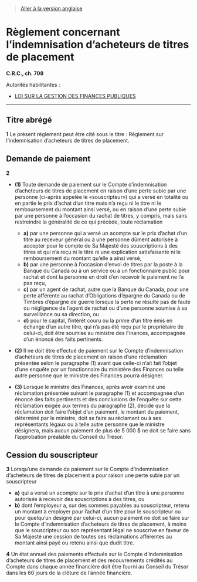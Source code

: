 > [Aller à la version anglaise](/en/Regulations/Consolidated%20Regulations%20of%20Canada/701-800/C.R.C.,%20c.%20708.md)

# Règlement concernant l’indemnisation d’acheteurs de titres de placement

**C.R.C., ch. 708**

Autorités habilitantes : 
- [LOI SUR LA GESTION DES FINANCES PUBLIQUES](/fr/Lois/Lois%20révisées%20du%20Canada/F/F-11.md)

----------



## Titre abrégé


**1** Le présent règlement peut être cité sous le titre : Règlement sur l’indemnisation d’acheteurs de titres de placement.




## Demande de paiement


**2** 

- **(1)** Toute demande de paiement sur le Compte d’indemnisation d’acheteurs de titres de placement en raison d’une perte subie par une personne (ci-après appelée le «souscripteur») qui a versé en totalité ou en partie le prix d’achat d’un titre mais n’a reçu ni le titre ni le remboursement du montant ainsi versé, ou en raison d’une perte subie par une personne à l’occasion du rachat de titres, y compris, mais sans restreindre la généralité de ce qui précède, toute réclamation
	- **a)** par une personne qui a versé un acompte sur le prix d’achat d’un titre au receveur général ou à une personne dûment autorisée à accepter pour le compte de Sa Majesté des souscriptions à des titres et qui n’a reçu ni le titre ni une explication satisfaisante ni le remboursement du montant qu’elle a ainsi versé,
	- **b)** par une personne à l’occasion d’envoi de titres par la poste à la Banque du Canada ou à un service ou à un fonctionnaire public pour rachat et dont la personne en droit d’en recevoir le paiement ne l’a pas reçu,
	- **c)** par un agent de rachat, autre que la Banque du Canada, pour une perte afférente au rachat d’Obligations d’épargne du Canada ou de Timbres d’épargne de guerre lorsque la perte ne résulte pas de faute ou négligence de l’agent de rachat ou d’une personne soumise à sa surveillance ou sa direction, ou
	- **d)** pour le capital, l’intérêt couru ou la prime d’un titre émis en échange d’un autre titre, qui n’a pas été reçu par le propriétaire de celui-ci,
doit être soumise au ministre des Finances, accompagnée d’un énoncé des faits pertinents.

- **(2)** Il ne doit être effectué de paiement sur le Compte d’indemnisation d’acheteurs de titres de placement en raison d’une réclamation présentée selon le paragraphe (1) avant que celle-ci n’ait fait l’objet d’une enquête par un fonctionnaire du ministère des Finances ou telle autre personne que le ministre des Finances pourra désigner.

- **(3)** Lorsque le ministre des Finances, après avoir examiné une réclamation présentée suivant le paragraphe (1) et accompagnée d’un énoncé des faits pertinents et des conclusions de l’enquête sur cette réclamation exigée aux termes du paragraphe (2), décide que la réclamation doit faire l’objet d’un paiement, le montant du paiement, déterminé par le ministre, doit se faire au réclamant ou à ses représentants légaux ou à telle autre personne que le ministre désignera, mais aucun paiement de plus de 5 000 $ ne doit se faire sans l’approbation préalable du Conseil du Trésor.




## Cession du souscripteur


**3** Lorsqu’une demande de paiement sur le Compte d’indemnisation d’acheteurs de titres de placement a pour raison une perte subie par un souscripteur
- **a)** qui a versé un acompte sur le prix d’achat d’un titre à une personne autorisée à recevoir des souscriptions à des titres, ou
- **b)** dont l’employeur a, sur des sommes payables au souscripteur, retenu un montant à employer pour l’achat d’un titre pour le souscripteur ou pour quelqu’un désigné par celui-ci,
aucun paiement ne doit se faire sur le Compte d’indemnisation d’acheteurs de titres de placement, à moins que le souscripteur ou son représentant légal ne souscrive en faveur de Sa Majesté une cession de toutes ses réclamations afférentes au montant ainsi payé ou retenu ainsi que dudit titre.



**4** Un état annuel des paiements effectués sur le Compte d’indemnisation d’acheteurs de titres de placement et des recouvrements crédités au Compte dans chaque année financière doit être fourni au Conseil du Trésor dans les 60 jours de la clôture de l’année financière.


